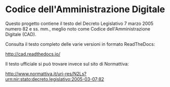 # Codice dell'Amministrazione Digitale

Questo progetto contiene il testo del Decreto
Legislativo 7 marzo 2005 numero 82 e ss. mm., meglio noto come Codice
dell'Amministrazione Digitale (CAD).

Consulta il testo completo delle varie versioni in formato ReadTheDocs:

http://cad.readthedocs.io/

Il testo ufficiale si può trovare invece sul sito di Normattiva:

http://www.normattiva.it/uri-res/N2Ls?urn:nir:stato:decreto.legislativo:2005-03-07;82
